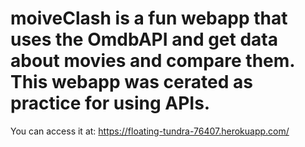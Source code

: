 # moiveClash is a fun webapp that uses the OmdbAPI and get data about movies and compare them. This webapp was cerated as practice for using APIs.
You can access it at: https://floating-tundra-76407.herokuapp.com/
